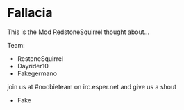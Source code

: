 Fallacia
========
This is the Mod RedstoneSquirrel thought about...

Team: 
- RestoneSquirrel
- Dayrider10
- Fakegermano

join us at #noobieteam on irc.esper.net and give us a shout

- Fake
